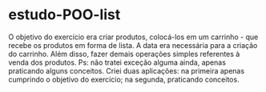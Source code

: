 # estudo-POO-list
O objetivo do exercício era criar produtos, colocá-los em um carrinho - que recebe os produtos em forma de lista. A data era necessária para a criação do carrinho. Além disso, fazer demais operações simples referentes à venda dos produtos. Ps: não tratei exceção alguma ainda, apenas praticando alguns conceitos. Criei duas aplicações: na primeira apenas cumprindo o objetivo do exercício; na segunda, praticando conceitos.
